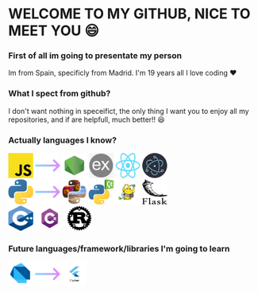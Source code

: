 # WELCOME TO MY GITHUB, NICE TO MEET YOU 😄

### First of all im going to presentate my person

Im from Spain, specificly from Madrid. I'm 19 years all I love coding ❤

### What I spect from github?

I don't want nothing in speceifict, the only thing I want you to enjoy all my repositories, and if are helpfull, much better!! 😆

### Actually languages I know?

<img src="./img/tech/js.png" height="50px" width="50px" title="Javascript"> <img src="./img/tech/arrow.png" height="50px" width="50px"/> <img src="./img/tech/node.png" height="50px" width="50px" title="Node JS" href="https://nodejs.org/es/"> <img src="./img/tech/ex.png" height="50px" width="50px" title="Express JS" href="https://expressjs.com/" > <img src="./img/tech/react.png" height="50px" width="50px" title="React JS" href="https://reactjs.org/" > <img src="./img/tech/elec.png" height="50px" width="50px" title="Electron JS" href="https://www.electronjs.org/" >
<br/>
<img src="./img/tech/py.png" height="50px" width="50px" title="Python"> <img src="./img/tech/arrow.png" height="50px" width="50px"/>
<img src="./img/tech/pill.png" height="50px" width="50px" title="Pillow" href="https://python-pillow.org/" > <img src="./img/tech/pyqt.png" height="50px" width="50px" title="PyQt" href="https://doc.qt.io/" > <img src="./img/tech/pyga.png" height="50px" width="50px" title="Pygame" href="https://www.pygame.org/news" > <img src="./img/tech/flask.svg" height="50px" width="50px" title="Flask" href="https://flask.palletsprojects.com/en/1.1.x/" >
<br/>
<img src="./img/tech/cpp.svg" height="50px" width="50px" title="C++"/>
<img src="./img/tech/cs.png" height="50px" width="60px" title="CSharp"/>
<img src="./img/tech/rs.png" height="50px" width="50px" title="Rust Lang"/>

### Future languages/framework/libraries I'm going to learn

<img src="./img/tech/dart.png" height="50px" width="50px" title="Dart"> <img src="./img/tech/arrow.png" height="50px" width="50px"/> <img src="./img/tech/dartflutter.png" height="50px" width="50px" title="Flutter">
